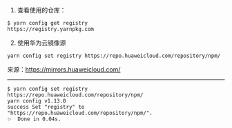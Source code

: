1. 查看使用的仓库：

```
$ yarn config get registry
https://registry.yarnpkg.com
```

2. 使用华为云镜像源

```
yarn config set registry https://repo.huaweicloud.com/repository/npm/
```

来源：https://mirrors.huaweicloud.com/

---

```
$ yarn config set registry https://repo.huaweicloud.com/repository/npm/
yarn config v1.13.0
success Set "registry" to "https://repo.huaweicloud.com/repository/npm/".
✨  Done in 0.04s.
```
